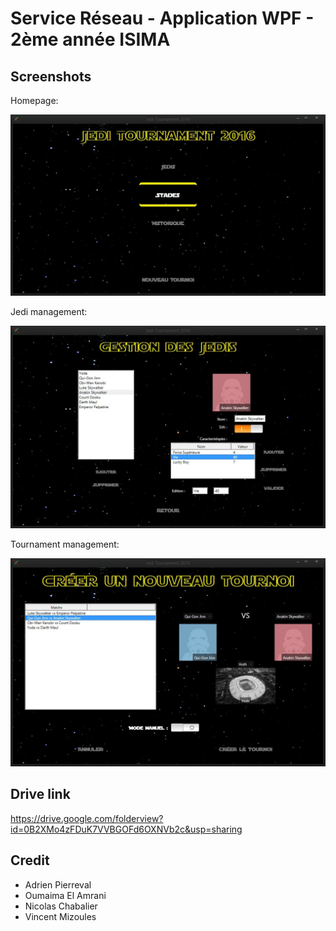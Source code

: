 # Service Réseau - Application WPF - 2ème année ISIMA

## Screenshots

Homepage:

![Screenshot](/screenshots/screenshot1.jpg?raw=true "Screenshot")

Jedi management:

![Screenshot](/screenshots/screenshot2.jpg?raw=true "Screenshot")

Tournament management:

![Screenshot](/screenshots/screenshot3.jpg?raw=true "Screenshot")

## Drive link

https://drive.google.com/folderview?id=0B2XMo4zFDuK7VVBGOFd6OXNVb2c&usp=sharing

## Credit

  - Adrien Pierreval
  - Oumaima El Amrani
  - Nicolas Chabalier
  - Vincent Mizoules
